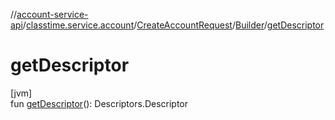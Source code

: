 //[account-service-api](../../../../index.md)/[classtime.service.account](../../index.md)/[CreateAccountRequest](../index.md)/[Builder](index.md)/[getDescriptor](get-descriptor.md)

# getDescriptor

[jvm]\
fun [getDescriptor](get-descriptor.md)(): Descriptors.Descriptor
